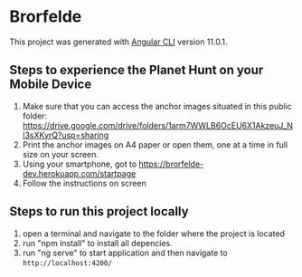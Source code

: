 # Brorfelde

This project was generated with [Angular CLI](https://github.com/angular/angular-cli) version 11.0.1.

## Steps to experience the Planet Hunt on your Mobile Device

1. Make sure that you can access the anchor images situated in this public folder: https://drive.google.com/drive/folders/1arm7WWLB6OcEU6X1AkzeuJ_Nl3sXKyrQ?usp=sharing
2. Print the anchor images on A4 paper or open them, one at a time in full size on your screen.
3. Using your smartphone, got to https://brorfelde-dev.herokuapp.com/startpage
4. Follow the instructions on screen

## Steps to run this project locally

1. open a terminal and navigate to the folder where the project is located
2. run "npm install" to install all depencies.
3. run "ng serve" to start application and then navigate to `http://localhost:4200/`
